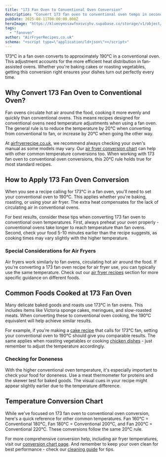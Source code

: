 ```yaml
---
title: "173 Fan Oven to Conventional Oven Conversion"
description: "Convert 173 fan oven to conventional oven temps in seconds with our simple guide. Perfect for air fryer recipes and traditional baking."
pubDate: 2025-08-11T00:00:00.000Z
heroImage: "https://klueoymssxwfnxsvcyhv.supabase.co/storage/v1/object/public/md/173-fan-oven-to-conventional-oven-conversion-dfb3c503.png"
tags:
  - "fanoven"
author: "AirFryerRecipes.co.uk"
schema: "<script type=\"application/ld+json\"></script>"
---
```


<p>173°C in a fan oven converts to approximately 190°C in a conventional oven. This adjustment accounts for the more efficient heat distribution in fan-assisted ovens. Whether you're baking cakes or roasting vegetables, getting this conversion right ensures your dishes turn out perfectly every time.</p>

<h2>Why Convert 173 Fan Oven to Conventional Oven?</h2>
<p>Fan ovens circulate hot air around the food, cooking it more evenly and quickly than conventional ovens. This means recipes designed for conventional ovens need temperature adjustments when using a fan oven. The general rule is to reduce the temperature by 20°C when converting from conventional to fan, or increase by 20°C when going the other way.</p>
<p>At <a href=https://www.airfryerrecipe.co.uk>airfryerrecipe.co.uk</a>, we recommend always checking your oven's manual as some models may vary. Our <a href=https://www.airfryerrecipe.co.uk/air-fryer-conversion-chart>air fryer conversion chart</a> can help with other common temperature conversions too. When working with 173 fan oven to conventional oven conversions, this 20°C rule holds true for most standard recipes.</p>

<h2>How to Apply 173 Fan Oven Conversion</h2>
<p>When you see a recipe calling for 173°C in a fan oven, you'll need to set your conventional oven to 190°C. This applies whether you're baking, roasting, or using your air fryer. The extra heat compensates for the lack of circulating air in conventional ovens.</p>
<p>For best results, consider these tips when converting 173 fan oven to conventional oven temperatures. First, always preheat your oven properly - conventional ovens take longer to reach temperature than fan ovens. Second, check your food 5-10 minutes earlier than the recipe suggests, as cooking times may vary slightly with the higher temperature.</p>

<h3>Special Considerations for Air Fryers</h3>
<p>Air fryers work similarly to fan ovens, circulating hot air around the food. If you're converting a 173 fan oven recipe for air fryer use, you can typically use the same temperature. Check out our <a href=https://www.airfryerrecipe.co.uk/recipes>air fryer recipes</a> section for more specific guidance on different foods.</p>

<h2>Common Foods Cooked at 173 Fan Oven</h2>
<p>Many delicate baked goods and roasts use 173°C in fan ovens. This includes items like Victoria sponge cakes, meringues, and slow-roasted meats. When converting these to conventional oven cooking, the 190°C equivalent will help achieve similar results.</p>
<p>For example, if you're making a <a href=https://www.airfryerrecipe.co.uk/recipe-category/cakes>cake recipe</a> that calls for 173°C fan, setting your conventional oven to 190°C should give you comparable results. The same applies when roasting vegetables or cooking <a href=https://www.airfryerrecipe.co.uk/recipe-category/chicken>chicken dishes</a> - just remember to adjust the temperature accordingly.</p>

<h3>Checking for Doneness</h3>
<p>With the higher conventional oven temperature, it's especially important to check your food for doneness. Use a meat thermometer for proteins and the skewer test for baked goods. The visual cues in your recipe might appear slightly earlier due to the temperature difference.</p>

<h2>Temperature Conversion Chart</h2>
<p>While we've focused on 173 fan oven to conventional oven conversion, here's a quick reference for other common temperatures. Fan 160°C = Conventional 180°C, Fan 180°C = Conventional 200°C, and Fan 200°C = Conventional 220°C. These conversions follow the same 20°C rule.</p>
<p>For more comprehensive conversion help, including air fryer temperatures, visit our <a href=https://www.airfryerrecipe.co.uk/air-fryer-conversion-chart>conversion chart page</a>. And remember to keep your oven clean for best performance - check our <a href=https://www.airfryerrecipe.co.uk/air-fryer-cleaner>cleaning guide</a> for tips.</p>